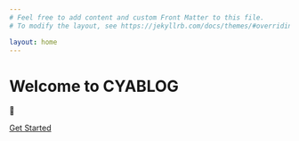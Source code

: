 ```yaml
---
# Feel free to add content and custom Front Matter to this file.
# To modify the layout, see https://jekyllrb.com/docs/themes/#overriding-theme-defaults

layout: home
---
```




<html lang="en">
<head>
  <meta charset="UTF-8">
  <meta name="viewport" content="width=device-width, initial-scale=1.0">
  <link href="https://cdn.jsdelivr.net/npm/tailwindcss@2.2.19/dist/tailwind.min.css" rel="stylesheet">
  <title>Welcome to CYABLOG</title>
</head>
<body class="bg-gray-100 h-screen flex items-center justify-center">
  <div class="text-center">
    <h1 class="text-4xl font-bold mb-4">Welcome to CYABLOG</h1>
    <p class="text-lg mb-8">👋</p>
    <a href="#" class="bg-blue-500 hover:bg-blue-700 text-white font-bold py-2 px-4 rounded-full">Get Started</a>
  </div>
</body>
</html>
